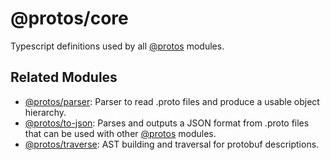 # @protos/core

Typescript definitions used by all [@protos](https://www.npmjs.com/org/protos) modules.

## Related Modules

- [@protos/parser](https://www.npmjs.com/package/@protos/parser): Parser to read .proto files and produce a usable object hierarchy.
- [@protos/to-json](https://www.npmjs.com/package/@protos/to-json): Parses and outputs a JSON format from .proto files that can be used with other [@protos](https://www.npmjs.com/org/protos) modules.
- [@protos/traverse](https://www.npmjs.com/package/@protos/traverse): AST building and traversal for protobuf descriptions.
